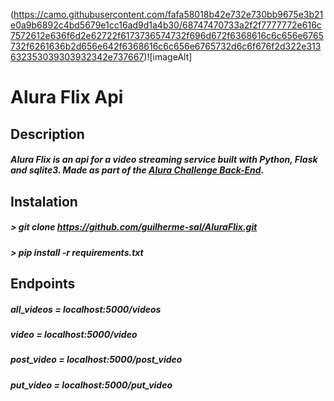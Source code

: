 (https://camo.githubusercontent.com/fafa58018b42e732e730bb9675e3b21e0a9b6892c4bd5679e1cc16ad9d1a4b30/68747470733a2f2f7777772e616c7572612e636f6d2e62722f6173736574732f696d672f6368616c6c656e6765732f6261636b2d656e642f6368616c6c656e6765732d6c6f676f2d322e313632353039303932342e737667)![imageAlt]
# Alura Flix Api
## Description
##### Alura Flix is an api for a video streaming service built with Python, Flask and sqlite3. Made as part of the [Alura Challenge Back-End](https://www.alura.com.br/challenges/back-end).
## Instalation
##### > git clone https://github.com/guilherme-sal/AluraFlix.git
##### > pip install -r requirements.txt
## Endpoints
##### all_videos = localhost:5000/videos
##### video = localhost:5000/video
##### post_video = localhost:5000/post_video
##### put_video = localhost:5000/put_video
